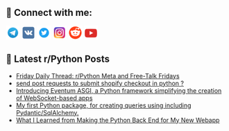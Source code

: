 ## 🔎 Connect with me:
[<img src="https://github.com/bullbesh/bullbesh/blob/main/images/Telegram.png" width="32" height="32" />](https://t.me/bullbesh)
[<img src="https://github.com/bullbesh/bullbesh/blob/main/images/VK.png" width="32" height="32" />](https://vk.com/bullbesh)
[<img src="https://github.com/bullbesh/bullbesh/blob/main/images/Twitter.png" width="32" height="32" />](https://twitter.com/bullbesh1)
[<img src="https://github.com/bullbesh/bullbesh/blob/main/images/Instagram.png" width="32" height="32" />](https://www.instagram.com/bullbesh)
[<img src="https://github.com/bullbesh/bullbesh/blob/main/images/Reddit.png" width="32" height="32" />](https://www.reddit.com/user/bullbesh)
[<img src="https://github.com/bullbesh/bullbesh/blob/main/images/YouTube.png" width="32" height="32" />](https://www.youtube.com/channel/UCtfjRs6uzgq5mfm8S06WTcg)

## 📕 Latest r/Python Posts
<!-- BLOG-POST-LIST:START -->
- [Friday Daily Thread: r/Python Meta and Free-Talk Fridays](https://www.reddit.com/r/Python/comments/1g0ww31/friday_daily_thread_rpython_meta_and_freetalk/)
- [send post requests to submit shopify checkout in python ?](https://www.reddit.com/r/Python/comments/1g0v0fm/send_post_requests_to_submit_shopify_checkout_in/)
- [Introducing Eventum ASGI, a Python framework simplifying the creation of WebSocket-based apps](https://www.reddit.com/r/Python/comments/1g0px5z/introducing_eventum_asgi_a_python_framework/)
- [My first Python package, for creating queries using including Pydantic/SqlAlchemy.](https://www.reddit.com/r/Python/comments/1g0mzvh/my_first_python_package_for_creating_queries/)
- [What I Learned from Making the Python Back End for My New Webapp](https://www.reddit.com/r/Python/comments/1g0jybv/what_i_learned_from_making_the_python_back_end/)
<!-- BLOG-POST-LIST:END -->
